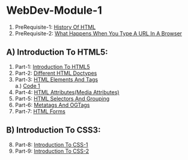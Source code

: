 # WebDev-Module-1

1. PreRequisite-1: [History Of HTML](PreRequisite-1-History_Of_HTML.md)
2. PreRequisite-2: [What Happens When You Type A URL In A Browser](PreRequisite-2-What_happens_when_you_type_URL.md)

## A) Introduction To HTML5:
   
   1. Part-1: [Introduction To HTML5](Part-1-Introduction_to_HTML5.md)          
   2. Part-2: [Different HTML Doctypes](Part-2-Different_HTML_Doctypes.md)              
   3. Part-3: [HTML Elements And Tags](Part-3-HTML_Elements_And_Tags.md)      
          a.) [Code 1](Code-1-First_Example.html)                 
   4. Part-4: [HTML Attributes(Media Attributes)](Part-4-HTML_Attributes(Media%20Attributes).md)        
   5. Part-5: [HTML Selectors And Grouping](Part-5-HTML_Selectors_And_Grouping.md)             
   6. Part-6: [Metatags And OGTags](Part-6-Metatags_And_OGTags.md)                  
   7. Part-7: [HTML Forms](Part-7-HTML_Forms.md)                   

## B) Introduction To CSS3:

   8. Part-8: [Introduction To CSS-1](Part-8-Introduction_to_CSS-1.md)
   9. Part-9: [Introduction To CSS-2](Part-9-Introduction_to_CSS-2.md)
